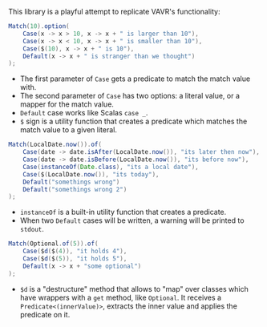 This library is a playful attempt to replicate VAVR's functionality: 
 
```java
Match(10).option(
    Case(x -> x > 10, x -> x + " is larger than 10"),
    Case(x -> x < 10, x -> x + " is smaller than 10"),
    Case($(10), x -> x + " is 10"),
    Default(x -> x + " is stranger than we thought")
);
```

* The first parameter of `Case` gets a predicate to match the match value with.
* The second parameter of `Case` has two options: a literal value, or a mapper for the match value.
* `Default` case works like Scalas `case _`.
* `$` sign is a utility function that creates a predicate which matches the match value to a given literal.

```java
Match(LocalDate.now()).of(
    Case(date -> date.isAfter(LocalDate.now()), "its later then now"),
    Case(date -> date.isBefore(LocalDate.now()), "its before now"),
    Case(instanceOf(Date.class), "its a local date"),
    Case($(LocalDate.now()), "its today"),
    Default("somethings wrong")
    Default("somethings wrong 2")
);
```

* `instanceOf` is a built-in utility function that creates a predicate.
* When two `Default` cases will be written, a warning will be printed to `stdout`.

```java
Match(Optional.of(5)).of(
    Case($d($(4)), "it holds 4"),
    Case($d($(5)), "it holds 5"),
    Default(x -> x + "some optional")
);
```

* `$d` is a "destructure" method that allows to "map" over classes which have wrappers with a `get` method, like
`Optional`. It receives a `Predicate<(innerValue)>`, extracts the inner value and applies the predicate on it.
